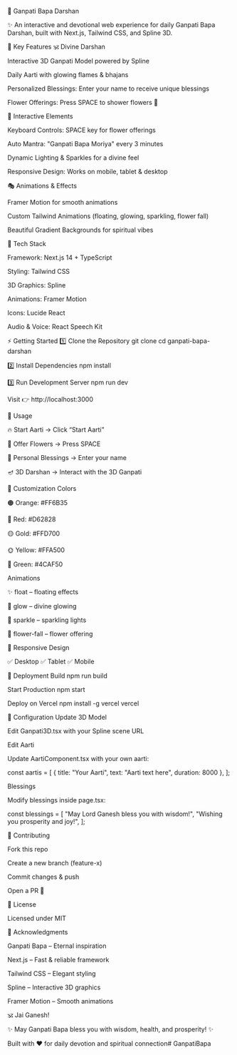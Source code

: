 🎋 Ganpati Bapa Darshan

✨ An interactive and devotional web experience for daily Ganpati Bapa Darshan, built with Next.js, Tailwind CSS, and Spline 3D.

🌸 Key Features
🕉️ Divine Darshan

Interactive 3D Ganpati Model powered by Spline

Daily Aarti with glowing flames & bhajans

Personalized Blessings: Enter your name to receive unique blessings

Flower Offerings: Press SPACE to shower flowers 🌺

🎨 Interactive Elements

Keyboard Controls: SPACE key for flower offerings

Auto Mantra: "Ganpati Bapa Moriya" every 3 minutes

Dynamic Lighting & Sparkles for a divine feel

Responsive Design: Works on mobile, tablet & desktop

🎭 Animations & Effects

Framer Motion for smooth animations

Custom Tailwind Animations (floating, glowing, sparkling, flower fall)

Beautiful Gradient Backgrounds for spiritual vibes

🚀 Tech Stack

Framework: Next.js 14 + TypeScript

Styling: Tailwind CSS

3D Graphics: Spline

Animations: Framer Motion

Icons: Lucide React

Audio & Voice: React Speech Kit

⚡ Getting Started
1️⃣ Clone the Repository
git clone <repo-url>
cd ganpati-bapa-darshan

2️⃣ Install Dependencies
npm install

3️⃣ Run Development Server
npm run dev


Visit 👉 http://localhost:3000

🎯 Usage

🔥 Start Aarti → Click “Start Aarti”

🌸 Offer Flowers → Press SPACE

🙏 Personal Blessings → Enter your name

🪔 3D Darshan → Interact with the 3D Ganpati

🎨 Customization
Colors

🟠 Orange: #FF6B35

🔴 Red: #D62828

🟡 Gold: #FFD700

🌞 Yellow: #FFA500

🌿 Green: #4CAF50

Animations

✨ float – floating effects

💫 glow – divine glowing

🌟 sparkle – sparkling lights

🌸 flower-fall – flower offering

📱 Responsive Design

✅ Desktop
✅ Tablet
✅ Mobile

🚀 Deployment
Build
npm run build

Start Production
npm start

Deploy on Vercel
npm install -g vercel
vercel

🔧 Configuration
Update 3D Model

Edit Ganpati3D.tsx with your Spline scene URL

Edit Aarti

Update AartiComponent.tsx with your own aarti:

const aartis = [
  { title: "Your Aarti", text: "Aarti text here", duration: 8000 },
];

Blessings

Modify blessings inside page.tsx:

const blessings = [
  "May Lord Ganesh bless you with wisdom!",
  "Wishing you prosperity and joy!",
];

🌟 Contributing

Fork this repo

Create a new branch (feature-x)

Commit changes & push

Open a PR 🚀

📄 License

Licensed under MIT

🙏 Acknowledgments

Ganpati Bapa – Eternal inspiration

Next.js – Fast & reliable framework

Tailwind CSS – Elegant styling

Spline – Interactive 3D graphics

Framer Motion – Smooth animations

🕉️ Jai Ganesh!

✨ May Ganpati Bapa bless you with wisdom, health, and prosperity! ✨

Built with ❤️ for daily devotion and spiritual connection#   G a n p a t i B a p a  
 